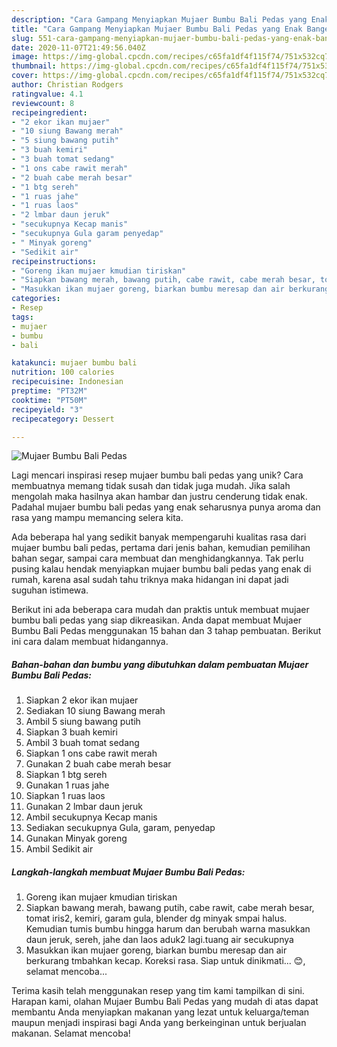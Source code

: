 ```yaml
---
description: "Cara Gampang Menyiapkan Mujaer Bumbu Bali Pedas yang Enak Banget"
title: "Cara Gampang Menyiapkan Mujaer Bumbu Bali Pedas yang Enak Banget"
slug: 551-cara-gampang-menyiapkan-mujaer-bumbu-bali-pedas-yang-enak-banget
date: 2020-11-07T21:49:56.040Z
image: https://img-global.cpcdn.com/recipes/c65fa1df4f115f74/751x532cq70/mujaer-bumbu-bali-pedas-foto-resep-utama.jpg
thumbnail: https://img-global.cpcdn.com/recipes/c65fa1df4f115f74/751x532cq70/mujaer-bumbu-bali-pedas-foto-resep-utama.jpg
cover: https://img-global.cpcdn.com/recipes/c65fa1df4f115f74/751x532cq70/mujaer-bumbu-bali-pedas-foto-resep-utama.jpg
author: Christian Rodgers
ratingvalue: 4.1
reviewcount: 8
recipeingredient:
- "2 ekor ikan mujaer"
- "10 siung Bawang merah"
- "5 siung bawang putih"
- "3 buah kemiri"
- "3 buah tomat sedang"
- "1 ons cabe rawit merah"
- "2 buah cabe merah besar"
- "1 btg sereh"
- "1 ruas jahe"
- "1 ruas laos"
- "2 lmbar daun jeruk"
- "secukupnya Kecap manis"
- "secukupnya Gula garam penyedap"
- " Minyak goreng"
- "Sedikit air"
recipeinstructions:
- "Goreng ikan mujaer kmudian tiriskan"
- "Siapkan bawang merah, bawang putih, cabe rawit, cabe merah besar, tomat iris2, kemiri, garam gula, blender dg minyak smpai halus. Kemudian tumis bumbu hingga harum dan berubah warna masukkan daun jeruk, sereh, jahe dan laos aduk2 lagi.tuang air secukupnya"
- "Masukkan ikan mujaer goreng, biarkan bumbu meresap dan air berkurang tmbahkan kecap. Koreksi rasa. Siap untuk dinikmati... 😊, selamat mencoba..."
categories:
- Resep
tags:
- mujaer
- bumbu
- bali

katakunci: mujaer bumbu bali 
nutrition: 100 calories
recipecuisine: Indonesian
preptime: "PT32M"
cooktime: "PT50M"
recipeyield: "3"
recipecategory: Dessert

---
```



![Mujaer Bumbu Bali Pedas](https://img-global.cpcdn.com/recipes/c65fa1df4f115f74/751x532cq70/mujaer-bumbu-bali-pedas-foto-resep-utama.jpg)

Lagi mencari inspirasi resep mujaer bumbu bali pedas yang unik? Cara membuatnya memang tidak susah dan tidak juga mudah. Jika salah mengolah maka hasilnya akan hambar dan justru cenderung tidak enak. Padahal mujaer bumbu bali pedas yang enak seharusnya punya aroma dan rasa yang mampu memancing selera kita.

Ada beberapa hal yang sedikit banyak mempengaruhi kualitas rasa dari mujaer bumbu bali pedas, pertama dari jenis bahan, kemudian pemilihan bahan segar, sampai cara membuat dan menghidangkannya. Tak perlu pusing kalau hendak menyiapkan mujaer bumbu bali pedas yang enak di rumah, karena asal sudah tahu triknya maka hidangan ini dapat jadi suguhan istimewa.




Berikut ini ada beberapa cara mudah dan praktis untuk membuat mujaer bumbu bali pedas yang siap dikreasikan. Anda dapat membuat Mujaer Bumbu Bali Pedas menggunakan 15 bahan dan 3 tahap pembuatan. Berikut ini cara dalam membuat hidangannya.

<!--inarticleads1-->

##### Bahan-bahan dan bumbu yang dibutuhkan dalam pembuatan Mujaer Bumbu Bali Pedas:

1. Siapkan 2 ekor ikan mujaer
1. Sediakan 10 siung Bawang merah
1. Ambil 5 siung bawang putih
1. Siapkan 3 buah kemiri
1. Ambil 3 buah tomat sedang
1. Siapkan 1 ons cabe rawit merah
1. Gunakan 2 buah cabe merah besar
1. Siapkan 1 btg sereh
1. Gunakan 1 ruas jahe
1. Siapkan 1 ruas laos
1. Gunakan 2 lmbar daun jeruk
1. Ambil secukupnya Kecap manis
1. Sediakan secukupnya Gula, garam, penyedap
1. Gunakan  Minyak goreng
1. Ambil Sedikit air




<!--inarticleads2-->

##### Langkah-langkah membuat Mujaer Bumbu Bali Pedas:

1. Goreng ikan mujaer kmudian tiriskan
1. Siapkan bawang merah, bawang putih, cabe rawit, cabe merah besar, tomat iris2, kemiri, garam gula, blender dg minyak smpai halus. Kemudian tumis bumbu hingga harum dan berubah warna masukkan daun jeruk, sereh, jahe dan laos aduk2 lagi.tuang air secukupnya
1. Masukkan ikan mujaer goreng, biarkan bumbu meresap dan air berkurang tmbahkan kecap. Koreksi rasa. Siap untuk dinikmati... 😊, selamat mencoba...




Terima kasih telah menggunakan resep yang tim kami tampilkan di sini. Harapan kami, olahan Mujaer Bumbu Bali Pedas yang mudah di atas dapat membantu Anda menyiapkan makanan yang lezat untuk keluarga/teman maupun menjadi inspirasi bagi Anda yang berkeinginan untuk berjualan makanan. Selamat mencoba!
